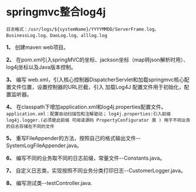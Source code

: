 # springmvc整合log4j  

`日志格式：/usr/logs/${systemName}/YYYYMMDD/ServerFrame.log、BusinessLog.log、DaoLog.log、alllog.log`



**1、** 创建maven web项目。

**2、** 在pom.xml引入springMVC的坐标、jackson坐标（map转json解析时用）、log4j坐标以及Java版本控制。

**3、** 编写 web.xml，引入核心控制器DispatcherServlet和加载springmvc核心配置文件位置，设置控制器的URL拦截，引入
加载Log4J 配置文件用于初始化，配置监听器。

**4、** 在classpath下增加application.xml和log4j.properties配置文件。
`application.xml：配置自动扫描包和注解驱动；`
`log4j.properties:引入前缀 log4j.logger.(必须是此前缀 可阅读源码 PropertyConfigurator 类 ) 用于不同业务的日志存储在不同的文件`

**5、** 重写FileAppender的方法，按照自己的格式输出文件--SystemLogFileAppender.java。

**6、** 编写不同的业务取不同的日志前缀，常量文件--Constants.java。

**7、** 自定义日志类，实现按照不同业务分类打印日志--CustomerLogger.java。

**8、** 编写测试类--testController.java.

